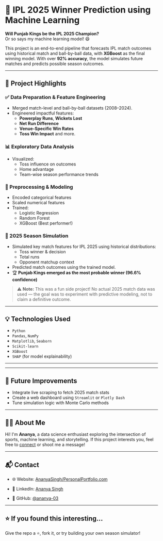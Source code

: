 # 🏏 IPL 2025 Winner Prediction using Machine Learning

**Will Punjab Kings be the IPL 2025 Champion?**  
Or so says my machine learning model! 😄

This project is an end-to-end pipeline that forecasts IPL match outcomes using historical match and ball-by-ball data, with **XGBoost** as the final winning model. With over **92% accuracy**, the model simulates future matches and predicts possible season outcomes.

---

## 📌 Project Highlights

### ✅ Data Preparation & Feature Engineering
- Merged match-level and ball-by-ball datasets (2008–2024).
- Engineered impactful features:
  - **Powerplay Runs**, **Wickets Lost**
  - **Net Run Difference**
  - **Venue-Specific Win Rates**
  - **Toss Win Impact** and more.

### 📊 Exploratory Data Analysis
- Visualized:
  - Toss influence on outcomes
  - Home advantage
  - Team-wise season performance trends

### 🧼 Preprocessing & Modeling
- Encoded categorical features
- Scaled numerical features
- Trained:
  - Logistic Regression
  - Random Forest
  - XGBoost (Best performer!)

### 🔮 2025 Season Simulation
- Simulated key match features for IPL 2025 using historical distributions:
  - Toss winner & decision
  - Total runs
  - Opponent matchup context
- Predicted match outcomes using the trained model.
- 🏆 **Punjab Kings emerged as the most probable winner (96.6% confidence)**

> ⚠️ **Note:** This was a fun side project! No actual 2025 match data was used — the goal was to experiment with predictive modeling, not to claim a definitive outcome.

---

## 💡 Technologies Used

- `Python`
- `Pandas`, `NumPy`
- `Matplotlib`, `Seaborn`
- `Scikit-learn`
- `XGBoost`
- `SHAP` (for model explainability)

---


---

## 📍 Future Improvements

- Integrate live scraping to fetch 2025 match stats
- Create a web dashboard using `Streamlit` or `Plotly Dash`
- Tune simulation logic with Monte Carlo methods

---

## 🙋‍♀️ About Me

Hi! I'm **Ananya**, a data science enthusiast exploring the intersection of sports, machine learning, and storytelling. If this project interests you, feel free to [connect](https://www.linkedin.com/in/ananya-singh-7b55a51ab/) or shoot me a message!

---

## 📬 Contact

- 🌐 Website: [AnanyaSingh/PersonalPortfolio.com](https://ananya-03.github.io/PersonalPortfolio/)

- 🔗 LinkedIn: [Ananya Singh](https://www.linkedin.com/in/ananya-singh-7b55a51ab/)  

- 🐍 GitHub: [@ananya-03](https://github.com/ananya-03)


---

## ⭐ If you found this interesting...

Give the repo a ⭐, fork it, or try building your own season simulator!


